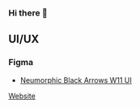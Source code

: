 ### Hi there 👋

## UI/UX
### Figma
- [Neumorphic Black Arrows W11 UI](https://www.figma.com/file/wFC9WJoHztDEETGJI0d90h/Neuromorphic-Silver-Black-W11?node-id=31%3A18)



[Website](https://profile.tittohtech.com)

<!--
**Tittoh/Tittoh** is a ✨ _special_ ✨ repository because its `README.md` (this file) appears on your GitHub profile.

Here are some ideas to get you started:

- 🔭 I’m currently working on ...
- 🌱 I’m currently learning ...
- 👯 I’m looking to collaborate on ...
- 🤔 I’m looking for help with ...
- 💬 Ask me about ...
- 📫 How to reach me: ...
- 😄 Pronouns: ...
- ⚡ Fun fact: ...
-->
